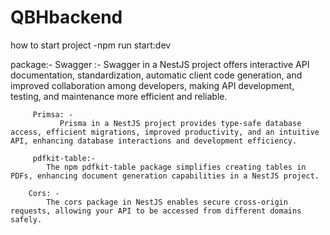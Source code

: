 # QBHbackend

   how to start project
   -npm run start:dev

  package:-
         Swagger :-
                Swagger in a NestJS project offers interactive API documentation, standardization, automatic client code generation, and improved collaboration among developers, making API development, testing, and maintenance more efficient and reliable.

         Primsa: -
               Prisma in a NestJS project provides type-safe database access, efficient migrations, improved productivity, and an intuitive API, enhancing database interactions and development efficiency.

         pdfkit-table:-
            The npm pdfkit-table package simplifies creating tables in PDFs, enhancing document generation capabilities in a NestJS project.
        
        Cors: - 
            The cors package in NestJS enables secure cross-origin requests, allowing your API to be accessed from different domains safely.






        
